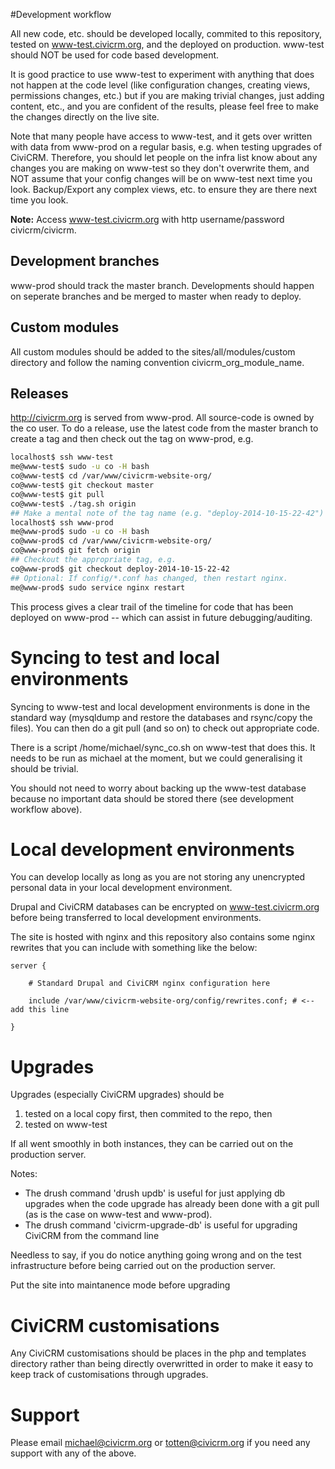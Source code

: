 #Development workflow

All new code, etc. should be developed locally, commited to this repository, tested on www-test.civicrm.org, and the deployed on production. www-test should NOT be used for code based development.

It is good practice to use www-test to experiment with anything that does not happen at the code level (like configuration changes, creating views, permissions changes, etc.) but if you are making trivial changes, just adding content, etc., and you are confident of the results, please feel free to make the changes directly on the live site.

Note that many people have access to www-test, and it gets over written with data from www-prod on a regular basis, e.g. when testing upgrades of CiviCRM.  Therefore, you should let people on the infra list know about any changes you are making on www-test so they don't overwrite them, and NOT assume that your config changes will be on www-test next time you look.  Backup/Export any complex views, etc. to ensure they are there next time you look.

**Note:** Access www-test.civicrm.org with http username/password civicrm/civicrm.

## Development branches

www-prod should track the master branch.  Developments should happen on seperate branches and be merged to master when ready to deploy.

## Custom modules

All custom modules should be added to the sites/all/modules/custom directory and follow the naming convention civicrm_org_module_name.

## Releases

http://civicrm.org is served from www-prod.  All source-code is owned by the co user.  To do a release, use the latest code from the master branch to create a tag and then check out the tag on www-prod, e.g.

```bash
localhost$ ssh www-test
me@www-test$ sudo -u co -H bash
co@www-test$ cd /var/www/civicrm-website-org/
co@www-test$ git checkout master
co@www-test$ git pull
co@www-test$ ./tag.sh origin
## Make a mental note of the tag name (e.g. "deploy-2014-10-15-22-42")
localhost$ ssh www-prod
me@www-prod$ sudo -u co -H bash
co@www-prod$ cd /var/www/civicrm-website-org/
co@www-prod$ git fetch origin
## Checkout the appropriate tag, e.g.
co@www-prod$ git checkout deploy-2014-10-15-22-42
## Optional: If config/*.conf has changed, then restart nginx.
me@www-prod$ sudo service nginx restart
```

This process gives a clear trail of the timeline for code that has been deployed on www-prod -- which can assist in future debugging/auditing.

# Syncing to test and local environments

Syncing to www-test and local development environments is done in the standard way (mysqldump and restore the databases and rsync/copy the files).  You can then do a git pull (and so on) to check out appropriate code.

There is a script /home/michael/sync_co.sh on www-test that does this.  It needs to be run as michael at the moment, but we could generalising it should be trivial.

You should not need to worry about backing up the www-test database because no important data should be stored there (see development workflow above).

# Local development environments

You can develop locally as long as you are not storing any unencrypted personal data in your local development environment.

Drupal and CiviCRM databases can be encrypted on www-test.civicrm.org before being transferred to local development environments.

The site is hosted with nginx and this repository also contains some nginx rewrites that you can include with something like the below:


```
server {

    # Standard Drupal and CiviCRM nginx configuration here

    include /var/www/civicrm-website-org/config/rewrites.conf; # <-- add this line

}
```

# Upgrades

Upgrades (especially CiviCRM upgrades) should be

1) tested on a local copy first, then commited to the repo, then
2) tested on www-test

If all went smoothly in both instances, they can be carried out on the production server.

Notes:
* The drush command 'drush updb' is useful for just applying db upgrades when the code upgrade has already been done with a git pull (as is the case on www-test and www-prod).
* The drush command 'civicrm-upgrade-db' is useful for upgrading CiviCRM from the command line

Needless to say, if you do notice anything going wrong
and on the test infrastructure before being carried out on the production server.

Put the site into maintanence mode before upgrading

# CiviCRM customisations

Any CiviCRM customisations should be places in the php and templates directory rather than being directly overwritted in order to make it easy to keep track of customisations through upgrades.

# Support

Please email michael@civicrm.org or totten@civicrm.org if you need any support with any of the above.
